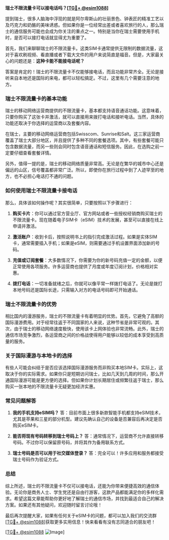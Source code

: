 **瑞士不限流量卡可以接电话吗？[[TG💪+ @esim1088](https://t.me/s/esim1088)]**

提到瑞士，很多人脑海中浮现的就是阿尔卑斯山的壮丽景色、钟表匠的精准工艺以及巧克力和奶酪的美味诱惑。但如果你是一位经常出差或者喜欢旅行的人，那么瑞士的通信服务可能也会成为你关注的重点之一。特别是当你在瑞士需要使用手机时，是否可以接打电话就显得尤为重要了。

首先，我们来聊聊瑞士的不限流量卡。这类SIM卡通常提供无限制的数据流量，这对于喜欢刷视频、看直播或者下载大文件的用户来说简直是福音。但是，大家最关心的问题还是：**这种卡能不能接电话呢？**

答案是肯定的！瑞士的不限流量卡不仅能够接电话，而且功能非常齐全。无论是接听来自本地还是国际的来电，都可以轻松搞定。不过，这里有几个需要注意的地方。

### **瑞士不限流量卡的基本功能**

瑞士的移动网络运营商提供的不限流量卡，基本都支持语音通话功能。这意味着，只要你购买了这张卡并激活，就可以直接用来拨打电话和接听电话。当然，具体的功能还取决于你选择的运营商以及套餐内容。

在瑞士，主要的移动网络运营商包括Swisscom、Sunrise和Salt。这三家运营商覆盖了瑞士大部分地区，并且提供了多种不同的套餐选项。其中，有些套餐可能只包含数据流量，而另一些则会同时包含语音通话和短信服务。因此，在选购之前一定要仔细查看套餐详情。

另外，值得一提的是，瑞士的移动网络质量非常高。无论是在繁华的城市中心还是偏远的山区，信号覆盖都非常广泛。所以，即使你在旅行过程中到了人迹罕至的地方，也不必担心电话打不通的问题。

### **如何使用瑞士不限流量卡接电话**

那么，具体该如何操作呢？其实很简单，只要按照以下步骤进行：

1. **购买卡片**：你可以通过官方营业厅、官方网站或者一些授权经销商购买瑞士的不限流量卡。现在随着电子SIM卡（eSIM）技术的发展，甚至可以直接在线上申请并激活。

2. **激活账户**：收到卡后，按照说明书上的指引完成激活过程。如果是实体SIM卡，通常需要插入手机；如果是eSIM，则需要通过手机设置界面添加新的号码。

3. **充值或订阅套餐**：大多数情况下，你需要为你的新号码充值一定的金额，以便正常使用各项服务。许多运营商也提供了月度或年度订阅计划，价格相对实惠。

4. **拨打电话**：一切准备就绪之后，你就可以像平常一样拨打电话了。无论是拨打本地号码还是国际长途，只需输入对方的电话号码即可开始通话。

### **瑞士不限流量卡的优势**

相比国内的漫游服务，瑞士的不限流量卡有着明显的优势。首先，它避免了高额的国际漫游费用。对于经常往返于不同国家的人来说，这种节省是非常可观的。其次，由于瑞士的移动网络速度极快，使用该卡上网体验也非常流畅。此外，瑞士的通信市场竞争激烈，各运营商之间的价格战使得用户能够以较低的成本享受到高质量的服务。

### **关于国际漫游与本地卡的选择**

有些人可能会纠结于是否应该选择国际漫游服务而非购买本地SIM卡。实际上，这取决于你的实际需求。如果你只是短期访问瑞士，比如几天到几周的时间，那么开通国际漫游可能是更方便的选择。但如果你计划长期居住或频繁往返于瑞士，那么购买一张本地的不限流量卡无疑更加经济实惠。

### **常见问题解答**

1. **我的手机支持eSIM吗？**
   答：目前市面上很多新款智能手机都支持eSIM技术，尤其是苹果和三星的部分机型。建议先确认自己的设备是否兼容后再决定是否购买eSIM卡。

2. **能否将现有号码转移到瑞士号码上？**
   答：通常情况下，运营商不允许直接转移号码。不过你可以保留原号码，并将其作为备用联系方式。

3. **瑞士号码是否可以用于社交媒体登录？**
   答：完全可以！许多应用和服务都接受瑞士号码作为验证方式。

### **总结**

综上所述，瑞士的不限流量卡不仅可以接电话，还能为你带来便捷高效的通信体验。无论你是商务人士、学生党还是自由行游客，这款产品都能满足你的多样化需求。希望这篇文章能帮助你更好地了解瑞士的通信市场，并找到最适合自己的解决方案。如果还有其他疑问，欢迎随时留言讨论哦！

最后再次提醒大家，如果有任何关于eSIM卡的问题，都可以加入我们的交流群[[TG💪+ @esim1088](https://t.me/s/esim1088)]获取更多实用信息！快来看看有没有志同道合的朋友吧！

[[TG💪+ @esim1088](https://t.me/s/esim1088) ![Image](https://i.postimg.cc/4NQfJmqS/Snipaste-2025-05-13-00-14-12.png)]